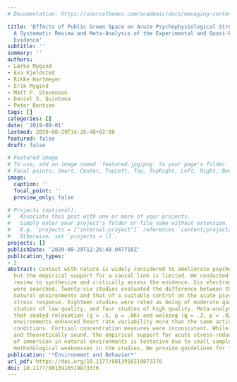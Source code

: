 ```yaml
---
# Documentation: https://sourcethemes.com/academic/docs/managing-content/

title: 'Effects of Public Green Space on Acute Psychophysiological Stress Response:
  A Systematic Review and Meta-Analysis of the Experimental and Quasi-Experimental
  Evidence'
subtitle: ''
summary: ''
authors:
- Lærke Mygind
- Eva Kjeldsted
- Rikke Hartmeyer
- Erik Mygind
- Matt P. Stevenson
- Daniel S. Quintana
- Peter Bentsen
tags: []
categories: []
date: '2019-09-01'
lastmod: 2020-08-29T14:26:48+02:00
featured: false
draft: false

# Featured image
# To use, add an image named `featured.jpg/png` to your page's folder.
# Focal points: Smart, Center, TopLeft, Top, TopRight, Left, Right, BottomLeft, Bottom, BottomRight.
image:
  caption: ''
  focal_point: ''
  preview_only: false

# Projects (optional).
#   Associate this post with one or more of your projects.
#   Simply enter your project's folder or file name without extension.
#   E.g. `projects = ["internal-project"]` references `content/project/deep-learning/index.md`.
#   Otherwise, set `projects = []`.
projects: []
publishDate: '2020-08-29T12:26:48.047718Z'
publication_types:
- 2
abstract: Contact with nature is widely considered to ameliorate psychological stress,
  but the empirical support for a causal link is limited. We conducted a systematic
  review to synthesize and critically assess the evidence. Six electronic databases
  were searched. Twenty-six studies evaluated the difference between the effect of
  natural environments and that of a suitable control on the acute psychophysiological
  stress response. Eighteen studies were rated as being of moderate quality, four
  studies of low quality, and four studies of high quality. Meta-analyses indicated
  that seated relaxation (g = .5, p = .06) and walking (g = .3, p = .02) in natural
  environments enhanced heart rate variability more than the same activities in control
  conditions. Cortisol concentration measures were inconsistent. While intuitively
  and theoretically sound, the empirical support for acute stress-reducing effects
  of immersion in natural environments is tentative due to small sample sizes and
  methodological weaknesses in the studies. We provide guidelines for future research.
publication: '*Environment and Behavior*'
url_pdf: https://doi.org/10.1177/0013916519873376
doi: 10.1177/0013916519873376
---
```

